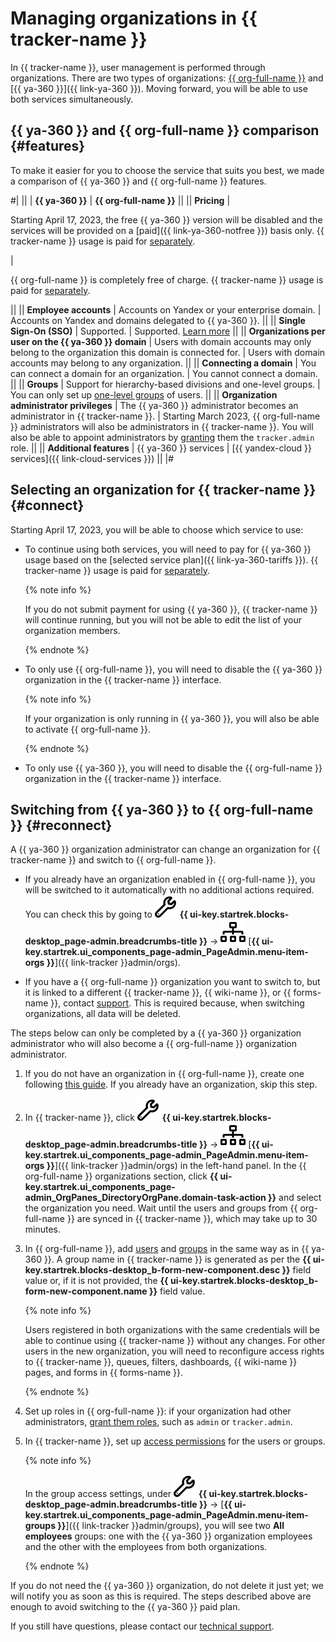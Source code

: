 # Managing organizations in {{ tracker-name }}

In {{ tracker-name }}, user management is performed through organizations. There are two types of organizations: [{{ org-full-name }}](../organization/) and [{{ ya-360 }}]({{ link-ya-360 }}). Moving forward, you will be able to use both services simultaneously.

## {{ ya-360 }} and {{ org-full-name }} comparison {#features}

To make it easier for you to choose the service that suits you best, we made a comparison of {{ ya-360 }} and {{ org-full-name }} features.

#|
|| | **{{ ya-360 }}** | **{{ org-full-name }}** ||
|| **Pricing** |

Starting April 17, 2023, the free {{ ya-360 }} version will be disabled and the services will be provided on a [paid]({{ link-ya-360-notfree }}) basis only.
{{ tracker-name }} usage is paid for [separately](./pricing.md).

|

{{ org-full-name }} is completely free of charge.
{{ tracker-name }} usage is paid for [separately](./pricing.md).

||
|| **Employee accounts** | Accounts on Yandex or your enterprise domain. | Accounts on Yandex and domains delegated to {{ ya-360 }}. ||
|| **Single Sign-On (SSO)** | Supported.  | Supported. [Learn more](../organization/add-federation.md) ||
|| **Organizations per user on the {{ ya-360 }} domain** | Users with domain accounts may only belong to the organization this domain is connected for. | Users with domain accounts may belong to any organization. ||
|| **Connecting a domain** | You can connect a domain for an organization. | You cannot connect a domain. ||
|| **Groups** | Support for hierarchy-based divisions and one-level groups. | You can only set up [one-level groups](../organization/manage-groups.md) of users. ||
|| **Organization administrator privileges** | The {{ ya-360 }} administrator becomes an administrator in {{ tracker-name }}. | Starting March 2023, {{ org-full-name }} administrators will also be administrators in {{ tracker-name }}. You will also be able to appoint administrators by [granting](../organization/roles.md) them the `tracker.admin` role. ||
|| **Additional features** | {{ ya-360 }} services | [{{ yandex-cloud }} services]({{ link-cloud-services }}) ||
|#

## Selecting an organization for {{ tracker-name }} {#connect}

Starting April 17, 2023, you will be able to choose which service to use:

* To continue using both services, you will need to pay for {{ ya-360 }} usage based on the [selected service plan]({{ link-ya-360-tariffs }}). {{ tracker-name }} usage is paid for [separately](./pricing.md).

   {% note info %}

   If you do not submit payment for using {{ ya-360 }}, {{ tracker-name }} will continue running, but you will not be able to edit the list of your organization members.

   {% endnote %}

* To only use {{ org-full-name }}, you will need to disable the {{ ya-360 }} organization in the {{ tracker-name }} interface.

   {% note info %}

   If your organization is only running in {{ ya-360 }}, you will also be able to activate {{ org-full-name }}.

   {% endnote %}

* To only use {{ ya-360 }}, you will need to disable the {{ org-full-name }} organization in the {{ tracker-name }} interface.

## Switching from {{ ya-360 }} to {{ org-full-name }} {#reconnect}

A {{ ya-360 }} organization administrator can change an organization for {{ tracker-name }} and switch to {{ org-full-name }}.

* If you already have an organization enabled in {{ org-full-name }}, you will be switched to it automatically with no additional actions required. You can check this by going to ![](../_assets/tracker/svg/admin.svg) **{{ ui-key.startrek.blocks-desktop_page-admin.breadcrumbs-title }}** → ![](../_assets/tracker/svg/organizations.svg) [**{{ ui-key.startrek.ui_components_page-admin_PageAdmin.menu-item-orgs }}**]({{ link-tracker }}admin/orgs).

* If you have a {{ org-full-name }} organization you want to switch to, but it is linked to a different {{ tracker-name }}, {{ wiki-name }}, or {{ forms-name }}, contact [support](troubleshooting.md). This is required because, when switching organizations, all data will be deleted.

The steps below can only be completed by a {{ ya-360 }} organization administrator who will also become a {{ org-full-name }} organization administrator.

1. If you do not have an organization in {{ org-full-name }}, create one following [this guide](../organization/enable-org.md). If you already have an organization, skip this step.

1. In {{ tracker-name }}, click ![](../_assets/tracker/svg/admin.svg) **{{ ui-key.startrek.blocks-desktop_page-admin.breadcrumbs-title }}** → ![](../_assets/tracker/svg/organizations.svg) [**{{ ui-key.startrek.ui_components_page-admin_PageAdmin.menu-item-orgs }}**]({{ link-tracker }}admin/orgs) in the left-hand panel. In the {{ org-full-name }} organizations section, click **{{ ui-key.startrek.ui_components_page-admin_OrgPanes_DirectoryOrgPane.domain-task-action }}** and select the organization you need. Wait until the users and groups from {{ org-full-name }} are synced in {{ tracker-name }}, which may take up to 30 minutes.

1. In {{ org-full-name }}, add [users](../organization/manage-users.md) and [groups](../organization/manage-groups.md) in the same way as in {{ ya-360 }}. A group name in {{ tracker-name }} is generated as per the **{{ ui-key.startrek.blocks-desktop_b-form-new-component.desc }}** field value or, if it is not provided, the **{{ ui-key.startrek.blocks-desktop_b-form-new-component.name }}** field value.

   {% note info %}

   Users registered in both organizations with the same credentials will be able to continue using {{ tracker-name }} without any changes. For other users in the new organization, you will need to reconfigure access rights to {{ tracker-name }}, queues, filters, dashboards, {{ wiki-name }} pages, and forms in {{ forms-name }}.

   {% endnote %}

1. Set up roles in {{ org-full-name }}: if your organization had other administrators, [grant them roles](../organization/roles.md#add-role), such as `admin` or `tracker.admin`.

1. In {{ tracker-name }}, set up [access permissions](./access.md) for the users or groups.

   {% note info %}

   In the group access settings, under ![](../_assets/tracker/svg/admin.svg) **{{ ui-key.startrek.blocks-desktop_page-admin.breadcrumbs-title }}** → [**{{ ui-key.startrek.ui_components_page-admin_PageAdmin.menu-item-groups }}**]({{ link-tracker }}admin/groups), you will see two **All employees** groups: one with the {{ ya-360 }} organization employees and the other with the employees from both organizations.

   {% endnote %}

If you do not need the {{ ya-360 }} organization, do not delete it just yet; we will notify you as soon as this is required. The steps described above are enough to avoid switching to the {{ ya-360 }} paid plan.


If you still have questions, please contact our [technical support](troubleshooting.md).